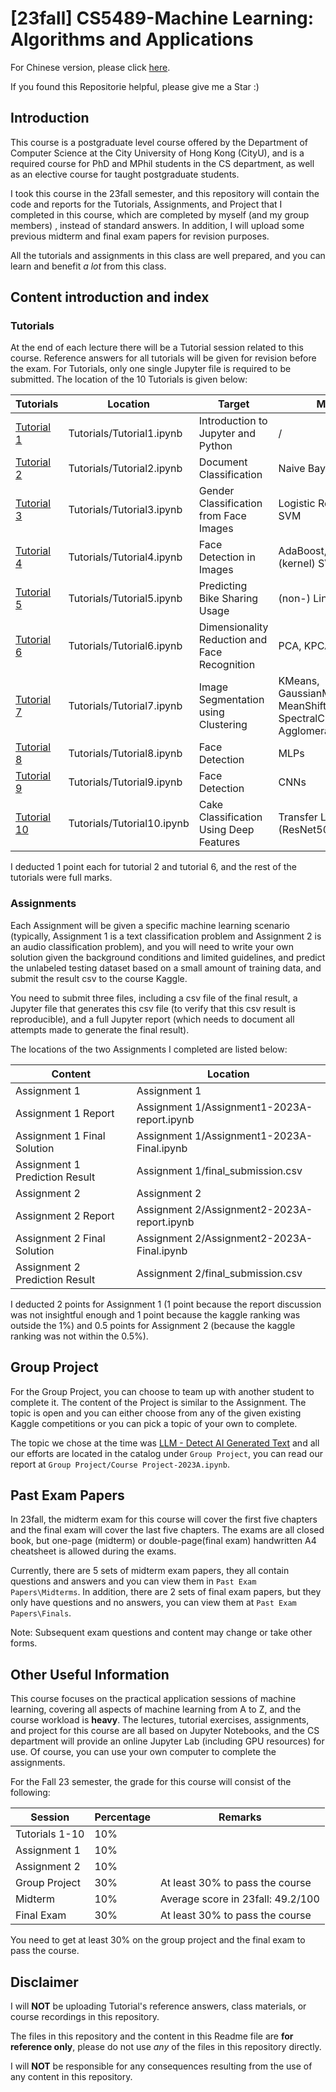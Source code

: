 # [23fall] CS5489-Machine Learning: Algorithms and Applications

For Chinese version, please click [here](readme-zh-cn.md).

If you found this Repositorie helpful, please give me a Star :)

## Introduction

This course is a  postgraduate level course offered by the Department of Computer Science at the City University of Hong Kong (CityU), and is a required course for PhD and MPhil students in the CS department, as well as an elective course for taught postgraduate students.

I took this course in the 23fall semester, and this repository will contain the code and reports for the Tutorials, Assignments, and Project that I completed in this course, which are completed by myself (and my group members) , instead of standard answers. In addition, I will upload some previous midterm and final exam papers for revision purposes.

All the tutorials and assignments in this class are well prepared, and you can learn and benefit *a lot* from this class.

## Content introduction and index

### Tutorials

At the end of each lecture there will be a Tutorial session related to this course. Reference answers for all tutorials will be given for revision before the exam. For Tutorials, only one single Jupyter file is required to be submitted. The location of the 10 Tutorials is given below:

| Tutorials                                 | Location                 | Target                                        | Methods     |
| ----------------------------------------- | -------------------------- | -------------------------- | -------------------------- |
| [Tutorial 1](Tutorials/Tutorial1.ipynb) | Tutorials/Tutorial1.ipynb | Introduction to Jupyter and Python | / |
| [Tutorial 2](Tutorials/Tutorial2.ipynb) | Tutorials/Tutorial2.ipynb | Document Classification | Naive Bayes |
| [Tutorial 3](Tutorials/Tutorial3.ipynb) | Tutorials/Tutorial3.ipynb | Gender Classification from Face Images | Logistic Regression & SVM |
| [Tutorial 4](Tutorials/Tutorial4.ipynb) | Tutorials/Tutorial4.ipynb | Face Detection in Images | AdaBoost, XGBoost, RF, (kernel) SVM, |
| [Tutorial 5](Tutorials/Tutorial5.ipynb) | Tutorials/Tutorial5.ipynb | Predicting Bike Sharing Usage | (non-) Linear Regression |
| [Tutorial 6](Tutorials/Tutorial6.ipynb) | Tutorials/Tutorial6.ipynb | Dimensionality Reduction and Face Recognition | PCA, KPCA |
| [Tutorial 7](Tutorials/Tutorial7.ipynb) | Tutorials/Tutorial7.ipynb | Image Segmentation using Clustering | KMeans, GaussianMixture, MeanShift, SpectralClustering, AgglomerativeClustering, |
| [Tutorial 8](Tutorials/Tutorial8.ipynb) | Tutorials/Tutorial8.ipynb | Face Detection | MLPs |
| [Tutorial 9](Tutorials/Tutorial9.ipynb) | Tutorials/Tutorial9.ipynb | Face Detection | CNNs |
| [Tutorial 10](Tutorials/Tutorial10.ipynb) | Tutorials/Tutorial10.ipynb | Cake Classification Using Deep Features | Transfer Learning (ResNet50, InceptionV3) |

I deducted 1 point each for tutorial 2 and tutorial 6, and the rest of the tutorials were full marks.

### Assignments

Each Assignment will be given a specific machine learning scenario (typically, Assignment 1 is a text classification problem and Assignment 2 is an audio classification problem), and you will need to write your own solution given the background conditions and limited guidelines, and predict the unlabeled testing dataset based on a small amount of training data, and submit the result csv to the course Kaggle.

You need to submit three files, including a csv file of the final result, a Jupyter file that generates this csv file (to verify that this csv result is reproducible), and a full Jupyter report (which needs to document all attempts made to generate the final result).

The locations of the two Assignments I completed are listed below:

| Content                          | Location                                    |
| -------------------------------- | ------------------------------------------- |
| Assignment 1                     | Assignment 1                                |
| Assignment 1 Report              | Assignment 1/Assignment1-2023A-report.ipynb |
| Assignment 1 Final Solution      | Assignment 1/Assignment1-2023A-Final.ipynb  |
| Assignment 1 Prediction Result   | Assignment 1/final_submission.csv           |
| Assignment 2                     | Assignment 2                                |
| Assignment 2 Report              | Assignment 2/Assignment2-2023A-report.ipynb |
| Assignment 2 Final Solution      | Assignment 2/Assignment2-2023A-Final.ipynb  |
| Assignment 2 Prediction Result   | Assignment 2/final_submission.csv           |

I deducted 2 points for Assignment 1 (1 point because the report discussion was not insightful enough and 1 point because the kaggle ranking was outside the 1%) and 0.5 points for Assignment 2 (because the kaggle ranking was not within the 0.5%).

## Group Project

For the Group Project, you can choose to team up with another student to complete it. The content of the Project is similar to the Assignment. The topic is open and you can either choose from any of the given existing Kaggle competitions or you can pick a topic of your own to complete.

The topic we chose at the time was [LLM - Detect AI Generated Text](https://www.kaggle.com/competitions/llm-detect-ai-generated-text) and all our efforts are located in the catalog under `Group Project`, you can read our report at `Group Project/Course Project-2023A.ipynb`.

## Past Exam Papers

In 23fall, the midterm exam for this course will cover the first five chapters and the final exam will cover the last five chapters. The exams are all closed book, but one-page (midterm) or double-page(final exam) handwritten A4 cheatsheet is allowed during the exams.

Currently, there are 5 sets of midterm exam papers, they all contain questions and answers and you can view them in `Past Exam Papers\Midterms`. In addition, there are 2 sets of final exam papers, but they only have questions and no answers, you can view them at `Past Exam Papers\Finals`.

Note: Subsequent exam questions and content may change or take other forms.

## Other Useful Information

This course focuses on the practical application sessions of machine learning, covering all aspects of machine learning from A to Z, and the course workload is **heavy**. The lectures, tutorial exercises, assignments, and project for this course are all based on Jupyter Notebooks, and the CS department will provide an online Jupyter Lab (including GPU resources) for use. Of course, you can use your own computer to complete the assignments.

For the Fall 23 semester, the grade for this course will consist of the following:

| Session        | Percentage | Remarks                           |
| -------------- | ---------- | --------------------------------- |
| Tutorials 1-10 | 10%        |                                   |
| Assignment 1   | 10%        |                                   |
| Assignment 2   | 10%        |                                   |
| Group Project  | 30%        | At least 30% to pass the course   |
| Midterm        | 10%        | Average score in 23fall: 49.2/100 |
| Final Exam     | 30%        | At least 30% to pass the course   |

You need to get at least 30% on the group project and the final exam to pass the course.

## Disclaimer

I will **NOT** be uploading Tutorial's reference answers, class materials, or course recordings in this repository.

The files in this repository and the content in this Readme file are **for reference only**, please do not use *any* of the files in this repository directly.

I will **NOT** be responsible for any consequences resulting from the use of any content in this repository.
